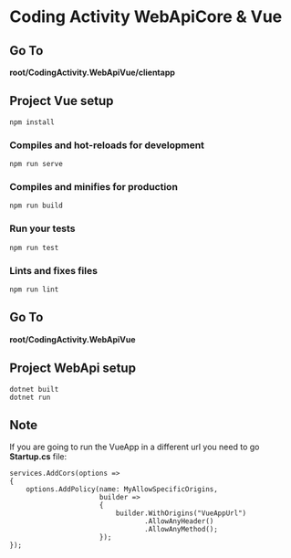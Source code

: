 # Coding Activity WebApiCore & Vue

## Go To

**root/CodingActivity.WebApiVue/clientapp**

## Project Vue setup
```
npm install
```

### Compiles and hot-reloads for development
```
npm run serve
```

### Compiles and minifies for production
```
npm run build
```

### Run your tests
```
npm run test
```

### Lints and fixes files
```
npm run lint
```

## Go To

**root/CodingActivity.WebApiVue**

## Project WebApi setup
```
dotnet built
dotnet run
```

## Note

If you are going to run the VueApp in a different url you need to go **Startup.cs** file:
```
services.AddCors(options =>
{
    options.AddPolicy(name: MyAllowSpecificOrigins,
                      builder =>
                      {
                          builder.WithOrigins("VueAppUrl")
                                 .AllowAnyHeader()
                                 .AllowAnyMethod();
                      });
});
```
